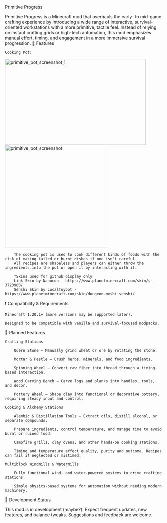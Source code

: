 Primitive Progress

Primitive Progress is a Minecraft mod that overhauls the early- to mid-game crafting experience by introducing a wide range of interactive, survival-oriented workstations with a more primitive, tactile feel. Instead of relying on instant crafting grids or high-tech automation, this mod emphasizes manual effort, timing, and engagement in a more immersive survival progression.
🔧 Features

    Cooking Pot:
<img width="450" height="275" alt="primitive_pot_screenshot_1" src="https://github.com/user-attachments/assets/5e86e60a-e494-4058-84b6-eb0a8d595bc0" />
    
<img width="327" height="330" alt="primitive_pot_screenshot" src="https://github.com/user-attachments/assets/7f86c38a-a0f9-4a32-8d8a-3b5b1bdf450c" />

        The cooking pot is used to cook different kinds of foods with the risk of making failed or burnt dishes if one isn't careful. 
        All recipes are shapeless and players can either throw the ingredients into the pot or open it by interacting with it.

        *Skins used for github display only
        Link Skin by Nanocon - https://www.planetminecraft.com/skin/s-3723900/
        Senshi Skin by LocalToybot - https://www.planetminecraft.com/skin/dungeon-meshi-senshi/

❗ Compatibility & Requirements

    Minecraft 1.20.1+ (more versions may be supported later).

    Designed to be compatible with vanilla and survival-focused modpacks.

📌 Planned Features

    Crafting Stations

        Quern Stone – Manually grind wheat or ore by rotating the stone.

        Mortar & Pestle – Crush herbs, minerals, and food ingredients.

        Spinning Wheel – Convert raw fiber into thread through a timing-based interaction.

        Wood Carving Bench – Carve logs and planks into handles, tools, and decor.

        Pottery Wheel – Shape clay into functional or decorative pottery, requiring steady input and control.

    Cooking & Alchemy Stations

        Alembic & Distillation Tools – Extract oils, distill alcohol, or separate compounds.

        Prepare ingredients, control temperature, and manage time to avoid burnt or ruined food.

        Campfire grills, clay ovens, and other hands-on cooking stations.

        Timing and temperature affect quality, purity and outcome. Recipes can fail if neglected or mistimed.

    Multiblock Windmills & Watermills

        Fully functional wind- and water-powered systems to drive crafting stations.

        Simple physics-based systems for automation without needing modern machinery.

🧪 Development Status

This mod is in development (maybe?). Expect frequent updates, new features, and balance tweaks. Suggestions and feedback are welcome.

